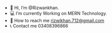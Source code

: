 - 👋 Hi, I’m @Rizwankhan. 
- 💻 I’m currently Working on MERN Technology.
- 📧 How to reach me rizwikhan.712@gmail.com 
- 📞  Contact me 03408396866

<!---
Rizwankhan777/Rizwankhan777 is a ✨ special ✨ repository because its `README.md` (this file) appears on your GitHub profile.
You can click the Preview link to take a look at your changes.
--->
